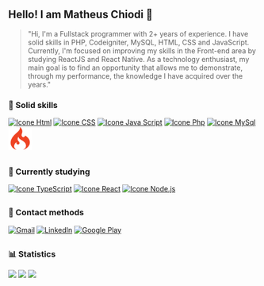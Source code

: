 ## Hello! I am Matheus Chiodi 👋

> "Hi, I'm a Fullstack programmer with 2+ years of experience. I have solid skills in PHP, Codeigniter, MySQL, HTML, CSS and JavaScript. Currently, I'm focused on improving my skills in the Front-end area by studying ReactJS and React Native. As a technology enthusiast, my main goal is to find an opportunity that allows me to demonstrate, through my performance, the knowledge I have acquired over the years."

### 🔧 Solid skills
[<img height="48px" width="48px" title="Html" alt="Icone Html" src="https://skillicons.dev/icons?i=html"/>](https://developer.mozilla.org/pt-BR/docs/Web/HTML)
[<img height="48px" width="48px" title="CSS" alt="Icone CSS" src="https://skillicons.dev/icons?i=css"/>](https://developer.mozilla.org/pt-BR/docs/Web/CSS)
[<img height="48px" width="48px" title="Java Script" alt="Icone Java Script" src="https://skillicons.dev/icons?i=js"/>](https://developer.mozilla.org/pt-BR/docs/Web/JavaScript)
[<img height="48px" width="48px" title="Php" alt="Icone Php" src="https://skillicons.dev/icons?i=php"/>](https://www.php.net/)
[<img height="48px" width="48px" title="MySql" alt="Icone MySql" src="https://skillicons.dev/icons?i=mysql"/>](https://www.mysql.com/)
[<img height="48px" width="48px" title="CodeIgniter" alt="Icone CodeIgniter" src="https://raw.githubusercontent.com/devicons/devicon/master/icons/codeigniter/codeigniter-plain.svg"/>]([https://www.php.net/](https://codeigniter.com/))

##

### 📖 Currently studying
[<img height="48px" width="48px" title="TypeScript" alt="Icone TypeScript" src="https://skillicons.dev/icons?i=ts"/>](https://www.typescriptlang.org/pt/)
[<img height="48px" width="48px" title="React Js e Native" alt="Icone React" src="https://skillicons.dev/icons?i=react"/>](https://pt-br.react.dev)
[<img height="48px" width="48px" title="Node.js" alt="Icone Node.js" src="https://skillicons.dev/icons?i=nodejs"/>](https://nodejs.org)

##

### 🔗 Contact methods

[![Gmail](https://img.shields.io/badge/-Gmail-%23333?style=for-the-badge&logo=gmail&logoColor=white)](mailto:matheuschiodi20@gmail.com)
[![LinkedIn](https://img.shields.io/badge/-LinkedIn-%230077B5?style=for-the-badge&logo=linkedin&logoColor=white)](https://www.linkedin.com/in/matheus-chiodi)
[![Google Play](https://img.shields.io/badge/Google%20Play-Profile-%2300A7E2?style=for-the-badge&logo=google-play&logoColor=white)](https://play.google.com/store/apps/dev?id=8115131743129012258)

##

### 📊 Statistics
<div>
<img loading="lazy" height="180em" src="https://github-readme-stats.vercel.app/api/top-langs/?username=MatheusChiodi&layout=compact&langs_count=7&theme=dracula"/>
<img loading="lazy" height="180em" src="https://github-readme-stats.vercel.app/api/?username=MatheusChiodi&show_icons=true&include_all_commits=true&theme=dracula"/>
<img loading="lazy" height="153em" src="http://github-readme-streak-stats.herokuapp.com/?user=MatheusChiodi&amp;theme=dracula">
</div>



